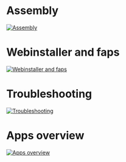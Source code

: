 # Assembly

[![Assembly](https://img.youtube.com/vi/iIhf1jgO9IA/0.jpg)](https://www.youtube.com/watch?v=iIhf1jgO9IA)

# Webinstaller and faps

[![Webinstaller and faps](https://img.youtube.com/vi/k34t9pmy2Uc/0.jpg)](https://www.youtube.com/watch?v=k34t9pmy2Uc)

# Troubleshooting

[![Troubleshooting](https://img.youtube.com/vi/Gld-tHnGydA/0.jpg)](https://www.youtube.com/watch?v=Gld-tHnGydA)

# Apps overview

[![Apps overview](https://img.youtube.com/vi/F9Zp6oM2KYs/0.jpg)](https://www.youtube.com/watch?v=F9Zp6oM2KYs)
